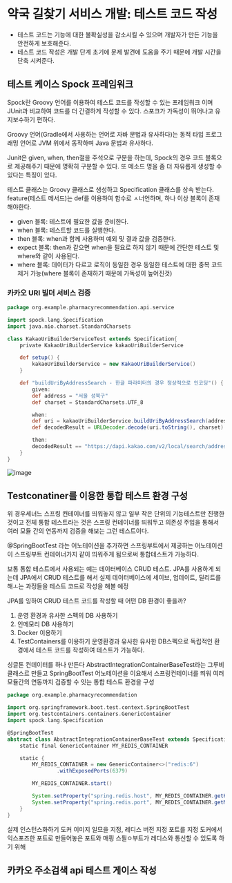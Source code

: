 # 약국 길찾기 서비스 개발: 테스트 코드 작성
* 테스트 코드는 기능에 대한 불확실성을 감소시킬 수 있으며 개발자가 만든 기능을 안전하게 보호해준다.
* 테스트 코드 작성은 개발 단계 초기에 문제 발견에 도움을 주기 때문에 개발 시간을 단축 시켜준다.


## 테스트 케이스 Spock 프레임워크 
Spock란 Groovy 언어를 이용하여 테스트 코드를 작성할 수 있는 프레임워크 이며 JUnit과 비교하여 코드를 더 간결하게 작성할 수 있다.
스포크가 가독성이 뛰어나고 유지보수하기 편하다.

Groovy 언어(Gradle에서 사용하는 언어로 자바 문법과 유사하다)는 동적 타입 프로그래밍 언어로 JVM 위에서 동작하며 Java 문법과 유사하다.

Junit은 given, when, then절을 주석으로 구분을 하는데, Spock의 경우 코드 블록으로 제공해주기 때문에 명확히 구분할 수 있다.
또 메소드 명을 좀 더 자유롭게 생성할 수 있다는 특징이 있다.


테스트 클래스는 Groovy 클래스로 생성하고 Specification 클래스를 상속 받는다.
feature(테스트 메서드)는 def를 이용하여 함수로 ㅅ너언하며, 하나 이상 블록이 존재해야한다.
* given 블록: 테스트에 필요한 값을 준비한다.
* when 블록: 테스트할 코드를 실행한다.
* then 블록: when과 함께 사용하며 예외 및 결과 값을 검증한다.
* expect 블록: then과 같으면 when을 필요로 하지 않기 때문에 간단한 테스트 및 where와 같이 사용된다.
* where 블록: 데이터가 다르고 로직이 동일한 경우 동일한 테스트에 대한 중복 코드 제거 가능(where 블록이 존재하기 때문에 가독성이 높어진것)

### 카카오 URI 빌더 서비스 검증

```groovy
package org.example.pharmacyrecommendation.api.service

import spock.lang.Specification
import java.nio.charset.StandardCharsets

class KakaoUriBuilderServiceTest extends Specification{
    private KakaoUriBuilderService kakaoUriBuilderService

    def setup() {
        kakaoUriBuilderService = new KakaoUriBuilderService()
    }

    def "buildUriByAddressSearch - 한글 파라미터의 경우 정상적으로 인코딩"() {
        given:
        def address = "서울 성북구"
        def charset = StandardCharsets.UTF_8

        when:
        def uri = kakaoUriBuilderService.buildUriByAddressSearch(address)
        def decodedResult = URLDecoder.decode(uri.toString(), charset)

        then:
        decodedResult == "https://dapi.kakao.com/v2/local/search/address.json?query=서울 성북구"
    }
}
```

![image](https://github.com/user-attachments/assets/a95d2cf3-3509-4a0f-b0ac-a7ae2562ff0b)

## Testconatiner를 이용한 통합 테스트 환경 구성
위 경우세너느 스프링 컨테이너를 띄워놓지 않고 일부 작은 단위의 기능테스트만 진행한 것이고 전체 통합 테스트라는 것은 스프링 컨테이너를 띄워두고 의존성 주입을 통해서 여러 모듈 간의 연동까지 검증을 해보는 그런 테스트이다.

@SpringBootTest 라는 어노테이션을 추가하면 스프링부트에서 제공하는 어노테이션이 스프링부트 컨테이너가지 같이 띄워주게 됨으로써 통합테스트가 가능하다.

보통 통합 테스트에서 사용되는 예는 데이터베이스 CRUD 테스트.
JPA를 사용하게 되는데 JPA에서 CRUD 테스트를 해서 실제 데이터베이스에 세이브, 업데이트, 딜리트를 해ㅗ는 과정들을 테스트 코드로 작성을 해볼 예정

JPA를 잉하여 CRUD 테스트 코드를 작성할 때 어떤 DB 환경이 좋을까?

1. 운영 환경과 유사한 스펙의 DB 사용하기
2. 인메모리 DB 사용하기
3. Docker 이용하기
4. TestContainers를 이용하기
    운영환경과 유사한 유사한 DB스펙으로 독립적인 환경에서 테스트 코드를 작성하여 테스트가 가능하다.


싱글톤 컨데이터를 하나 만든다
AbstractIntegrationContainerBaseTest라는 그루비 클래스르 만들고 SpringBootTest 어노테이션을 이요해서 스프링컨테이너를 띄워 여러 모듈간의 연동까지 검증할 수 잇는 통합 테스트 환경을 구성

```GROOVY
package org.example.pharmacyrecommendation

import org.springframework.boot.test.context.SpringBootTest
import org.testcontainers.containers.GenericContainer
import spock.lang.Specification

@SpringBootTest
abstract class AbstractIntegrationContainerBaseTest extends Specification {
    static final GenericContainer MY_REDIS_CONTAINER

    static {
        MY_REDIS_CONTAINER = new GenericContainer<>("redis:6")
                .withExposedPorts(6379)

        MY_REDIS_CONTAINER.start()

        System.setProperty("spring.redis.host", MY_REDIS_CONTAINER.getHost())
        System.setProperty("spring.redis.port", MY_REDIS_CONTAINER.getMappedPort(6379).toString())
    }
}
```

실제 인스턴스화하기
도커 이미지 일므을 지정, 레디스 버전 지정
포트를 지정 도커에서 익스포즈한 포트로
만들어놓은 포트와 매핑 스픨ㅇ부트가 레디스와 통신할 수 있도록 하기 위해


## 카카오 주소검색 api 테스트 게이스 작성